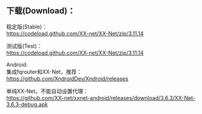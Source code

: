
## 下载(Download)：
稳定版(Stable)：  
https://codeload.github.com/XX-net/XX-Net/zip/3.11.14


测试版(Test)：  
https://codeload.github.com/XX-net/XX-Net/zip/3.11.14


Android:  
集成fqrouter和XX-Net，推荐：  
https://github.com/XndroidDev/Xndroid/releases

单纯XX-Net，不能自动设置代理：    
https://github.com/XX-net/xxnet-android/releases/download/3.6.3/XX-Net-3.6.3-debug.apk
